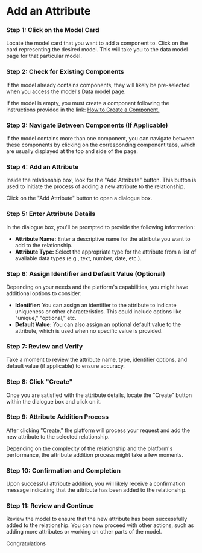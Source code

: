 # Add an Attribute

### **Step 1: Click on the Model Card**

Locate the model card that you want to add a component to. Click on the card representing the desired model. This will take you to the data model page for that particular model.

### **Step 2: Check for Existing Components**

If the model already contains components, they will likely be pre-selected when you access the model's Data model page.

If the model is empty, you must create a component following the instructions provided in the link: [How to Create a Component.](https://www.notion.so/v1/docs/how-to-create-a-component)

### **Step 3: Navigate Between Components (If Applicable)**

If the model contains more than one component, you can navigate between these components by clicking on the corresponding component tabs, which are usually displayed at the top and side of the page.

### **Step 4: Add an Attribute**

Inside the relationship box, look for the "Add Attribute" button. This button is used to initiate the process of adding a new attribute to the relationship.

Click on the "Add Attribute" button to open a dialogue box.

### **Step 5: Enter Attribute Details**

In the dialogue box, you'll be prompted to provide the following information:

- **Attribute Name:** Enter a descriptive name for the attribute you want to add to the relationship.
- **Attribute Type:** Select the appropriate type for the attribute from a list of available data types (e.g., text, number, date, etc.).

### **Step 6: Assign Identifier and Default Value (Optional)**

Depending on your needs and the platform's capabilities, you might have additional options to consider:

- **Identifier:** You can assign an identifier to the attribute to indicate uniqueness or other characteristics. This could include options like "unique," "optional," etc.
- **Default Value:** You can also assign an optional default value to the attribute, which is used when no specific value is provided.

### **Step 7: Review and Verify**

Take a moment to review the attribute name, type, identifier options, and default value (if applicable) to ensure accuracy.

### **Step 8: Click "Create"**

Once you are satisfied with the attribute details, locate the "Create" button within the dialogue box and click on it.

### **Step 9: Attribute Addition Process**

After clicking "Create," the platform will process your request and add the new attribute to the selected relationship.

Depending on the complexity of the relationship and the platform's performance, the attribute addition process might take a few moments.

### **Step 10: Confirmation and Completion**

Upon successful attribute addition, you will likely receive a confirmation message indicating that the attribute has been added to the relationship.

### **Step 11: Review and Continue**

Review the model to ensure that the new attribute has been successfully added to the relationship. You can now proceed with other actions, such as adding more attributes or working on other parts of the model.

Congratulations